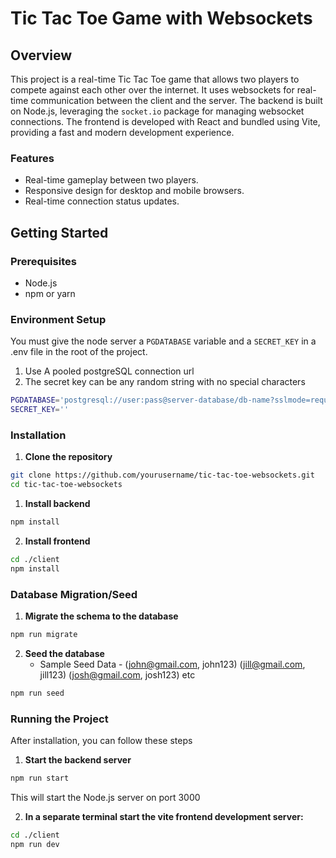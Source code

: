 # Tic Tac Toe Game with Websockets

## Overview

This project is a real-time Tic Tac Toe game that allows two players to compete against each other over the internet. It uses websockets for real-time communication between the client and the server. The backend is built on Node.js, leveraging the `socket.io` package for managing websocket connections. The frontend is developed with React and bundled using Vite, providing a fast and modern development experience.

### Features

- Real-time gameplay between two players.
- Responsive design for desktop and mobile browsers.
- Real-time connection status updates.

## Getting Started

### Prerequisites
- Node.js
- npm or yarn

### Environment Setup
You must give the node server a `PGDATABASE` variable and a `SECRET_KEY` in a .env file in the root of the project.
 1. Use  A pooled postgreSQL connection url
 2. The secret key can be any random string with no special characters
```bash
PGDATABASE='postgresql://user:pass@server-database/db-name?sslmode=require'
SECRET_KEY=''
```

### Installation

1. **Clone the repository**

```bash
git clone https://github.com/yourusername/tic-tac-toe-websockets.git
cd tic-tac-toe-websockets
```

1. **Install backend**
```bash
npm install
```

2. **Install frontend**
```bash
cd ./client
npm install
```

### Database Migration/Seed
1. **Migrate the schema to the database**
```bash
npm run migrate
```
2. **Seed the database**
    - Sample Seed Data - (john@gmail.com, john123) (jill@gmail.com, jill123) (josh@gmail.com, josh123) etc
```bash
npm run seed
```

### Running the Project
After installation, you can follow these steps

1. **Start the backend server**
```bash
npm run start
```
This will start the Node.js server on port 3000

2. **In a separate terminal start the vite frontend development server:**
```bash
cd ./client
npm run dev
```